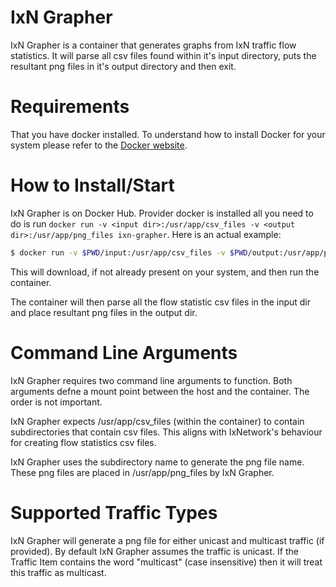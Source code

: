 # IxN Grapher
IxN Grapher is a container that generates graphs from IxN traffic flow statistics. It will parse all csv files found within it's input directory, puts the resultant png files in it's output directory and then exit.

# Requirements
That you have docker installed. To understand how to install Docker for your system please refer to the [Docker website](https://www.docker.com).

# How to Install/Start
IxN Grapher is on Docker Hub. Provider docker is installed all you need to do is run `docker run -v <input dir>:/usr/app/csv_files -v <output dir>:/usr/app/png_files ixn-grapher`. Here is an actual example:

```bash
$ docker run -v $PWD/input:/usr/app/csv_files -v $PWD/output:/usr/app/png_files dgjnpr/ixn-grapher
```

This will download, if not already present on your system, and then run the container.

The container will then parse all the flow statistic csv files in the input dir and place resultant png files in the output dir.

# Command Line Arguments
IxN Grapher requires two command line arguments to function. Both arguments defne a mount point between the host and the container. The order is not important.

IxN Grapher expects /usr/app/csv_files (within the container) to contain subdirectories that contain csv files. This aligns with IxNetwork's behaviour for creating flow statistics csv files.

IxN Grapher uses the subdirectory name to generate the png file name. These png files are placed in /usr/app/png_files by IxN Grapher.

# Supported Traffic Types
IxN Grapher will generate a png file for either unicast and multicast traffic (if provided). By default IxN Grapher assumes the traffic is unicast. If the Traffic Item contains the word "multicast" (case insensitive) then it will treat this traffic as multicast.
